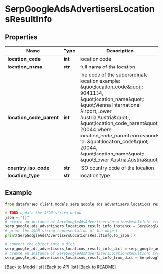 # SerpGoogleAdsAdvertisersLocationsResultInfo


## Properties

Name | Type | Description | Notes
------------ | ------------- | ------------- | -------------
**location_code** | **int** | location code | [optional] 
**location_name** | **str** | full name of the location | [optional] 
**location_code_parent** | **int** | the code of the superordinate location example: \&quot;location_code\&quot;: 9041134, \&quot;location_name\&quot;: \&quot;Vienna International Airport,Lower Austria,Austria\&quot;, \&quot;location_code_parent\&quot;: 20044 where location_code_parent corresponds to: \&quot;location_code\&quot;: 20044, \&quot;location_name\&quot;: \&quot;Lower Austria,Austria\&quot; | [optional] 
**country_iso_code** | **str** | ISO country code of the location | [optional] 
**location_type** | **str** | location type | [optional] 

## Example

```python
from dataforseo_client.models.serp_google_ads_advertisers_locations_result_info import SerpGoogleAdsAdvertisersLocationsResultInfo

# TODO update the JSON string below
json = "{}"
# create an instance of SerpGoogleAdsAdvertisersLocationsResultInfo from a JSON string
serp_google_ads_advertisers_locations_result_info_instance = SerpGoogleAdsAdvertisersLocationsResultInfo.from_json(json)
# print the JSON string representation of the object
print(SerpGoogleAdsAdvertisersLocationsResultInfo.to_json())

# convert the object into a dict
serp_google_ads_advertisers_locations_result_info_dict = serp_google_ads_advertisers_locations_result_info_instance.to_dict()
# create an instance of SerpGoogleAdsAdvertisersLocationsResultInfo from a dict
serp_google_ads_advertisers_locations_result_info_from_dict = SerpGoogleAdsAdvertisersLocationsResultInfo.from_dict(serp_google_ads_advertisers_locations_result_info_dict)
```
[[Back to Model list]](../README.md#documentation-for-models) [[Back to API list]](../README.md#documentation-for-api-endpoints) [[Back to README]](../README.md)



